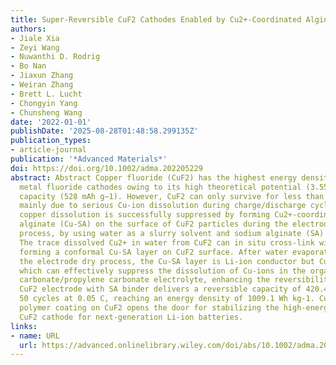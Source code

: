 ```yaml
---
title: Super-Reversible CuF2 Cathodes Enabled by Cu2+-Coordinated Alginate
authors:
- Jiale Xia
- Zeyi Wang
- Nuwanthi D. Rodrig
- Bo Nan
- Jiaxun Zhang
- Weiran Zhang
- Brett L. Lucht
- Chongyin Yang
- Chunsheng Wang
date: '2022-01-01'
publishDate: '2025-08-28T01:48:58.299135Z'
publication_types:
- article-journal
publication: '*Advanced Materials*'
doi: https://doi.org/10.1002/adma.202205229
abstract: Abstract Copper fluoride (CuF2) has the highest energy density among all
  metal fluoride cathodes owing to its high theoretical potential (3.55 V) and high
  capacity (528 mAh g−1). However, CuF2 can only survive for less than five cycles,
  mainly due to serious Cu-ion dissolution during charge/discharge cycles. Herein,
  copper dissolution is successfully suppressed by forming Cu2+-coordinated sodium
  alginate (Cu-SA) on the surface of CuF2 particles during the electrode fabrication
  process, by using water as a slurry solvent and sodium alginate (SA) as a binder.
  The trace dissolved Cu2+ in water from CuF2 can in situ cross-link with SA binder
  forming a conformal Cu-SA layer on CuF2 surface. After water evaporation during
  the electrode dry process, the Cu-SA layer is Li-ion conductor but Cu2+ insulator,
  which can effectively suppress the dissolution of Cu-ions in the organic 4 m LiClO4/ethylene
  carbonate/propylene carbonate electrolyte, enhancing the reversibility of CuF2.
  CuF2 electrode with SA binder delivers a reversible capacity of 420.4 mAh g-1 after
  50 cycles at 0.05 C, reaching an energy density of 1009.1 Wh kg-1. Cu2+ cross-link
  polymer coating on CuF2 opens the door for stabilizing the high-energy and low-cost
  CuF2 cathode for next-generation Li-ion batteries.
links:
- name: URL
  url: https://advanced.onlinelibrary.wiley.com/doi/abs/10.1002/adma.202205229
---
```

